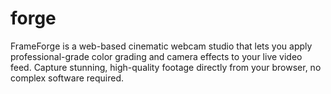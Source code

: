 # forge
FrameForge is a web-based cinematic webcam studio that lets you apply professional-grade color grading and camera effects to your live video feed. Capture stunning, high-quality footage directly from your browser, no complex software required.
